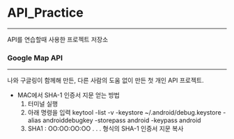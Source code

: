 # API_Practice

---

 API를 연습할때 사용한 프로젝트 저장소



### Google Map API

---

나와 구글링이 함께해 만든, 다른 사람의 도움 없이 만든 첫 개인 API 프로젝트.

- MAC에서 SHA-1 인증서 지문 얻는 방법
  1. 터미널 실행
  2. 아래 명령을 입력
     keytool -list -v -keystore ~/.android/debug.keystore -alias androiddebugkey -storepass android -keypass android
  3. SHA1 : OO:OO:OO:OO . . . 형식의 SHA-1 인증서 지문 복사